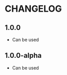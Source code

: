 CHANGELOG
==============

1.0.0
-----------------
  * Can be used

1.0.0-alpha
-----------------
  * Can be used
